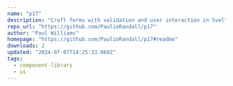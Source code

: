 ```yaml
---
name: "p17"
description: "Craft forms with validation and user interaction in Svelte apps."
repo_url: "https://github.com/PaulioRandall/p17"
author: "Paul Williams"
homepage: "https://github.com/PaulioRandall/p17#readme"
downloads: 2
updated: "2024-07-07T14:25:33.069Z"
tags: 
  - component-library
  - ui
---
```

